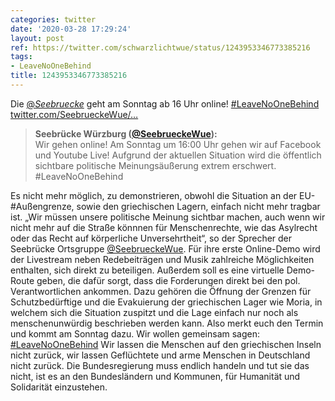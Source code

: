 ```yaml
---
categories: twitter
date: '2020-03-28 17:29:24'
layout: post
ref: https://twitter.com/schwarzlichtwue/status/1243953346773385216
tags:
- LeaveNoOneBehind
title: 1243953346773385216
---
```

Die [@_Seebruecke_](https://twitter.com/_Seebruecke_) geht am Sonntag ab 16 Uhr online! [#LeaveNoOneBehind](/t/leavenoonebehind) [twitter.com/SeebrueckeWue/…](https://twitter.com/SeebrueckeWue/status/1243848380985552902) 
> <b>Seebrücke Würzburg ([@SeebrueckeWue](https://twitter.com/SeebrueckeWue)):</b>  
>Wir gehen online! Am Sonntag um 16:00 Uhr gehen wir auf Facebook und Youtube Live! Aufgrund der aktuellen Situation wird die öffentlich sichtbare politische Meinungsäußerung extrem erschwert. #LeaveNoOneBehind    


Es nicht mehr möglich, zu demonstrieren, obwohl die Situation an der EU-#Außengrenze, sowie den griechischen Lagern, einfach nicht mehr tragbar ist. 
„Wir müssen unsere politische Meinung sichtbar machen, auch wenn wir nicht mehr auf die Straße könnnen für Menschenrechte, wie das Asylrecht oder das Recht auf körperliche Unversehrtheit“, so der Sprecher der Seebrücke Ortsgruppe [@SeebrueckeWue](https://twitter.com/SeebrueckeWue). 
Für ihre erste Online-Demo wird der Livestream neben Redebeiträgen und Musik zahlreiche Möglichkeiten enthalten, sich direkt zu beteiligen. Außerdem soll es eine virtuelle Demo-Route geben, die dafür sorgt, dass die Forderungen direkt bei den pol. Verantwortlichen ankommen. 
Dazu gehören die Öffnung der Grenzen für Schutzbedürftige und die Evakuierung der griechischen Lager wie Moria, in welchem sich die Situation zuspitzt und die Lage einfach nur noch als menschenunwürdig beschrieben werden kann. 
Also merkt euch den Termin und kommt am Sonntag dazu. Wir wollen gemeinsam sagen: [#LeaveNoOneBehind](/t/leavenoonebehind)  Wir lassen die Menschen auf den griechischen Inseln nicht zurück, wir lassen Geflüchtete und arme Menschen in Deutschland nicht zurück. 
Die Bundesregierung muss endlich handeln und tut sie das nicht, ist es an den Bundesländern und Kommunen, für Humanität und Solidarität einzustehen. 